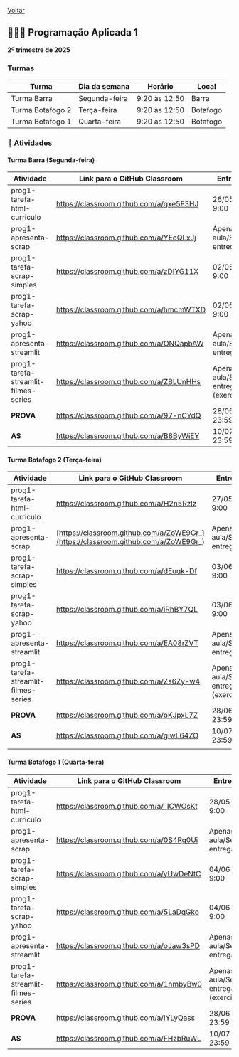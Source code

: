 [Voltar](README.md)

## 👩🏽‍💻️ Programação Aplicada 1
**2º trimestre de 2025**

### Turmas

| Turma            | Dia da semana | Horário       | Local    |
| ---------------- | ------------- | ------------- | -------- |
| Turma Barra      | Segunda-feira | 9:20 às 12:50 | Barra    |
| Turma Botafogo 2 | Terça-feira   | 9:20 às 12:50 | Botafogo |
| Turma Botafogo 1 | Quarta-feira  | 9:20 às 12:50 | Botafogo |

### 📌 Atividades

#### Turma Barra (Segunda-feira)

| Atividade                            | Link para o GitHub Classroom            | Entrega                                | Video                                                                                              |
| ------------------------------------ | --------------------------------------- | -------------------------------------- | -------------------------------------------------------------------------------------------------- |
| prog1-tarefa-html-curriculo          | https://classroom.github.com/a/gxe5F3HJ | 26/05  9:00                            |                                                                                                    |
| prog1-apresenta-scrap                | https://classroom.github.com/a/YEoQLxJj | Apenas na aula/Sem entrega             | [Web Scraping](https://drive.google.com/file/d/1pMjlJTcIIjRhPu30guEg9rKbDHeLun_p/view?usp=sharing) |
| prog1-tarefa-scrap-simples           | https://classroom.github.com/a/zDIYG11X | 02/06  9:00                            |                                                                                                    |
| prog1-tarefa-scrap-yahoo             | https://classroom.github.com/a/hmcmWTXD | 02/06  9:00                            |                                                                                                    |
| prog1-apresenta-streamlit            | https://classroom.github.com/a/ONQapbAW | Apenas na aula/Sem entrega             |                                                                                                    |
| prog1-tarefa-streamlit-filmes-series | https://classroom.github.com/a/ZBLUnHHs | Apenas na aula/Sem entrega (exercício) |                                                                                                    |
| **PROVA**                            | https://classroom.github.com/a/97-nCYdQ | 28/06 23:59                            |                                                                                                    |
| **AS**                               | https://classroom.github.com/a/B8ByWiEY | 10/07 23:59                            |                                                                                                    |

#### Turma Botafogo 2 (Terça-feira)

| Atividade                            | Link para o GitHub Classroom                                                       | Entrega                                | Video                                                                                              |
| ------------------------------------ | ---------------------------------------------------------------------------------- | -------------------------------------- | -------------------------------------------------------------------------------------------------- |
| prog1-tarefa-html-curriculo          | https://classroom.github.com/a/H2n5Rzlz                                            | 27/05 9:00                             |                                                                                                    |
| prog1-apresenta-scrap                | [https://classroom.github.com/a/ZoWE9Gr_](https://classroom.github.com/a/ZoWE9Gr_) | Apenas na aula/Sem entrega             | [Web Scraping](https://drive.google.com/file/d/1pMjlJTcIIjRhPu30guEg9rKbDHeLun_p/view?usp=sharing) |
| prog1-tarefa-scrap-simples           | https://classroom.github.com/a/dEuqk-Df                                            | 03/06 9:00                             |                                                                                                    |
| prog1-tarefa-scrap-yahoo             | https://classroom.github.com/a/iRhBY7QL                                            | 03/06 9:00                             |                                                                                                    |
| prog1-apresenta-streamlit            | https://classroom.github.com/a/EA08rZVT                                            | Apenas na aula/Sem entrega             |                                                                                                    |
| prog1-tarefa-streamlit-filmes-series | https://classroom.github.com/a/Zs6Zy-w4                                            | Apenas na aula/Sem entrega (exercício) |                                                                                                    |
| **PROVA**                            | https://classroom.github.com/a/oKJpxL7Z                                            | 28/06 23:59                            |                                                                                                    |
| **AS**                               | https://classroom.github.com/a/giwL64ZO                                            | 10/07 23:59                            |                                                                                                    |
|                                      |                                                                                    |                                        |                                                                                                    |

#### Turma Botafogo 1 (Quarta-feira)

| Atividade                            | Link para o GitHub Classroom            | Entrega                                | Video                                                                                              |
| ------------------------------------ | --------------------------------------- | -------------------------------------- | -------------------------------------------------------------------------------------------------- |
| prog1-tarefa-html-curriculo          | https://classroom.github.com/a/_ICWOsKt | 28/05 9:00                             |                                                                                                    |
| prog1-apresenta-scrap                | https://classroom.github.com/a/0S4Rg0Ui | Apenas na aula/Sem entrega             | [Web Scraping](https://drive.google.com/file/d/1pMjlJTcIIjRhPu30guEg9rKbDHeLun_p/view?usp=sharing) |
| prog1-tarefa-scrap-simples           | https://classroom.github.com/a/yUwDeNtC | 04/06 9:00                             |                                                                                                    |
| prog1-tarefa-scrap-yahoo             | https://classroom.github.com/a/5LaDqGko | 04/06 9:00                             |                                                                                                    |
| prog1-apresenta-streamlit            | https://classroom.github.com/a/oJaw3sPD | Apenas na aula/Sem entrega             |                                                                                                    |
| prog1-tarefa-streamlit-filmes-series | https://classroom.github.com/a/1hmbyBw0 | Apenas na aula/Sem entrega (exercício) |                                                                                                    |
| **PROVA**                            | https://classroom.github.com/a/IYLyQass | 28/06 23:59                            |                                                                                                    |
| **AS**                               | https://classroom.github.com/a/FHzbRuWL | 10/07 23:59                            |                                                                                                    |
